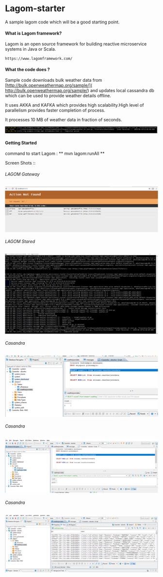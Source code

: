 # Lagom-starter
   A sample lagom code which will be a good starting point.
####  What is Lagom framework? 

  Lagom is an open source framework for building reactive microservice systems in Java or Scala.
	
	https://www.lagomframework.com/

#### **What the code does ?**
Sample code downloads  bulk weather data from [http://bulk.openweathermap.org/sample/]( http://bulk.openweathermap.org/sample/) and updates local cassandra db which can be used to provide weather details offline.

It uses  AKKA and KAFKA which provides high scalability.High level of parallelism provides faster completion of process.

It processes 10 MB of weather data in fraction of seconds.

![Data processing](/screenshot/int.PNG)

#### Getting Started

command to start Lagom : ** mvn lagom:runAll **

Screen Shots ::

###### LAGOM Gateway


![LAGOM Gateway](/screenshot/Gateway.PNG)

###### LAGOM Stared

![LAGOM Stared](/screenshot/lagomLog.PNG)


###### Casandra 

![Casandra](/screenshot/Casandra1.PNG)

###### Casandra 

![Casandra](/screenshot/Casandra2.PNG)

###### Casandra 

![Casandra](/screenshot/Casandra3.PNG)